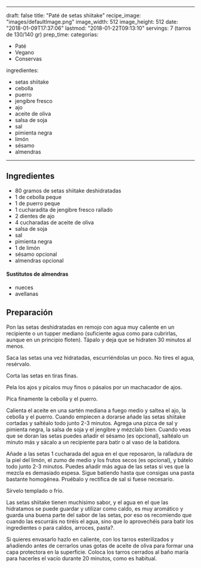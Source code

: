 
---
draft: false
title: "Paté de setas shiitake"
recipe_image: "images/defaultImage.png"
image_width: 512
image_height: 512
date: "2018-01-09T17:37:06"
lastmod: "2018-01-22T09:13:10"
servings: 7 (tarros de 130/140 gr)
prep_time: 
categorias:
  - Paté
  - Vegano
  - Conservas

ingredientes:
  - setas shiitake
  - cebolla
  - puerro
  - jengibre fresco
  - ajo
  - aceite de oliva
  - salsa de soja
  - sal
  - pimienta negra
  - limón
  - sésamo
  - almendras
---

## Ingredientes
- 80 gramos de setas shiitake deshidratadas
- 1  de cebolla peque
- 1  de puerro peque
- 1 cucharadita de jengibre fresco rallado
- 2 dientes de ajo
- 4 cucharadas de aceite de oliva
- salsa de soja
- sal
- pimienta negra
- 1  de limón
- sésamo opcional
- almendras opcional
#### Sustitutos de almendras
- nueces
- avellanas

## Preparación
Pon las setas deshidratadas en remojo con agua muy caliente en un recipiente o un tupper mediano (suficiente agua como para cubrirlas, aunque en un principio floten). Tápalo y deja que se hidraten 30 minutos al menos.

Saca las setas una vez hidratadas, escurriéndolas un poco. No tires el agua, resérvalo.

Corta las setas en tiras finas.

Pela los ajos y pícalos muy finos o pásalos por un machacador de ajos.

Pica finamente la cebolla y el puerro.

Calienta el aceite en una sartén mediana a fuego medio y saltea el ajo, la cebolla y el puerro. Cuando empiecen a dorarse añade las setas shiitake cortadas y saltéalo todo junto 2-3 minutos. Agrega una pizca de sal y pimienta negra, la salsa de soja y el jengibre y mézclalo bien. Cuando veas que se doran las setas puedes añadir el sésamo (es opcional), saltéalo un minuto más y sácalo a un recipiente para batir o al vaso de la batidora.

Añade a las setas 1 cucharada del agua en el que reposaron, la ralladura de la piel del limón, el zumo de medio y los frutos secos (es opcional), y bátelo todo junto 2-3 minutos. Puedes añadir más agua de las setas si ves que la mezcla es demasiado espesa. Sigue batiendo hasta que consigas una pasta bastante homogénea. Pruébalo y rectifica de sal si fuese necesario.

Sírvelo templado o frío.

Las setas shiitake tienen muchísimo sabor, y el agua en el que las hidratamos se puede guardar y utilizar como caldo, es muy aromático y guarda una buena parte del sabor de las setas, por eso os recomiendo que cuando las escurráis no tiréis el agua, sino que lo aprovechéis para batir los ingredientes o para caldos, arroces, pasta?.

Si quieres envasarlo hazlo en caliente, con los tarros esterilizados y añadiendo antes de cerrarlos unas gotas de aceite de oliva para formar una capa protectora en la superficie. Coloca los tarros cerrados al baño maría para hacerles el vacío durante 20 minutos, como es habitual.


